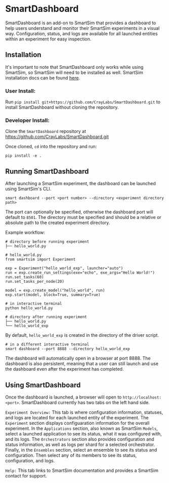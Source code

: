 # SmartDashboard
SmartDashboard is an add-on to SmartSim that provides a dashboard to help users understand and monitor their SmartSim experiments in a visual way. Configuration, status, and logs are available for all launched entities within an experiment for easy inspection.

## Installation
It's important to note that SmartDashboard only works while using SmartSim, so SmartSim will need to be installed as well.
SmartSim installation docs can be found [here](https://www.craylabs.org/docs/installation_instructions/basic.html).
  
  
### User Install:
Run `pip install git+https://github.com/CrayLabs/SmartDashboard.git` to install SmartDashboard without cloning the repository.

### Developer Install:
Clone the `SmartDashboard` repository at https://github.com/CrayLabs/SmartDashboard.git

Once cloned, `cd` into the repository and run:

```pip install -e .```


## Running SmartDashboard
After launching a SmartSim experiment, the dashboard can be launched using SmartSim's CLI.
  
```smart dashboard --port <port number> --directory <experiment directory path>```
  
The port can optionally be specified, otherwise the dashboard port will default to `8501`.
The directory must be specified and should be a relative or absolute path to the created experiment directory.

Example workflow:


```
# directory before running experiment
├── hello_world.py
```


```
# hello_world.py
from smartsim import Experiment

exp = Experiment("hello_world_exp", launcher="auto")
run = exp.create_run_settings(exe="echo", exe_args="Hello World!")
run.set_tasks(60)
run.set_tasks_per_node(20)

model = exp.create_model("hello_world", run)
exp.start(model, block=True, summary=True)
```
 
```
# in interactive terminal
python hello_world.py
```

```
# directory after running experiment
├── hello_world.py
└── hello_world_exp
```

By default, `hello_world_exp` is created in the directory of the driver script.


```
# in a different interactive terminal
smart dashboard --port 8888 --directory hello_world_exp
```

The dashboard will automatically open in a browser at port 8888. The dashboard is also persistent, meaning that a user can still launch and use the dashboard even after the experiment has completed.

## Using SmartDashboard
Once the dashboard is launched, a browser will open to `http://localhost:<port>`. SmartDashboard currently has two tabs on the left hand side.
  
`Experiment Overview:` This tab is where configuration information, statuses, and logs are located for each launched entity of the experiment. The `Experiment` section displays configuaration information for the overall experiment. In the `Applications` section, also known as SmartSim `Models`, select a launched application to see its status, what it was configured with, and its logs. The `Orchestrators` section also provides configuration and status information, as well as logs per shard for a selected orchestrator. Finally, in the `Ensembles` section, select an ensemble to see its status and configuration. Then select any of its members to see its status, configuration, and logs.
  
`Help:` This tab links to SmartSim documentation and provides a SmartSim contact for support.

